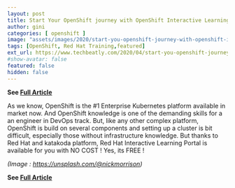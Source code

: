```yaml
---
layout: post
title: Start Your OpenShift journey with OpenShift Interactive Learning Portal – FREE
author: gini
categories: [ openshift ]
image: "assets/images/2020/start-you-openshift-journey-with-openshift-interactive-learning-portal.jpg"
tags: [OpenShift, Red Hat Training,featured]
ext_url: https://www.techbeatly.com/2020/04/start-you-openshift-journey-with-openshift-interactive-learning-portal.html
#show-avatar: false
featured: false
hidden: false
---
```


**See [Full Article](https://www.techbeatly.com/2020/04/start-you-openshift-journey-with-openshift-interactive-learning-portal.html)**

As we know, OpenShift is the #1 Enterprise Kubernetes platform available in market now. And OpenShift knowledge is one of the demanding skills for a an engineer in DevOps track. But, like any other complex platform, OpenShift is build on several components and setting up a cluster is bit difficult, especially those without infrastructure knowledge. But thanks to Red Hat and katakoda platform, Red Hat Interactive Learning Portal is available for you with NO COST ! Yes, its FREE !

*(Image : https://unsplash.com/@nickmorrison)*

**See [Full Article](https://www.techbeatly.com/2020/04/start-you-openshift-journey-with-openshift-interactive-learning-portal.html)**
